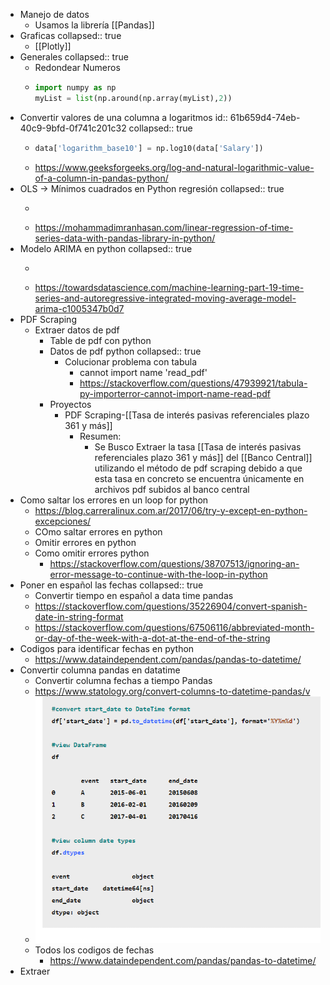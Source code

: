 - Manejo de datos
	- Usamos la librería [[Pandas]]
- Graficas
  collapsed:: true
	- [[Plotly]]
- Generales
  collapsed:: true
	- Redondear Numeros
	- ```python
	  import numpy as np
	  myList = list(np.around(np.array(myList),2))
	  ```
- Convertir valores de una columna a logaritmos
  id:: 61b659d4-74eb-40c9-9bfd-0f741c201c32
  collapsed:: true
	- ```python
	  data['logarithm_base10'] = np.log10(data['Salary'])
	  ```
	- https://www.geeksforgeeks.org/log-and-natural-logarithmic-value-of-a-column-in-pandas-python/
- OLS → Mínimos cuadrados en Python regresión 
  collapsed:: true
	- ```python
	  ```
	- https://mohammadimranhasan.com/linear-regression-of-time-series-data-with-pandas-library-in-python/
- Modelo ARIMA en python
  collapsed:: true
	- ```python
	  ```
	- https://towardsdatascience.com/machine-learning-part-19-time-series-and-autoregressive-integrated-moving-average-model-arima-c1005347b0d7
- PDF Scraping
	- Extraer datos de pdf
		- Table de pdf con python
		- Datos de pdf python
		  collapsed:: true
			- Colucionar problema con tabula
				- cannot import name 'read_pdf'
				- https://stackoverflow.com/questions/47939921/tabula-py-importerror-cannot-import-name-read-pdf
		- Proyectos
			- PDF Scraping-[[Tasa de interés pasivas referenciales plazo 361 y más]]
				- Resumen:
					- Se Busco Extraer la tasa [[Tasa de interés pasivas referenciales plazo 361 y más]] del [[Banco Central]] utilizando el método de  pdf scraping debido a que esta tasa en concreto se encuentra únicamente en archivos pdf subidos al banco central
- Como saltar los errores en un loop for python
	- https://blog.carreralinux.com.ar/2017/06/try-y-except-en-python-excepciones/
	- COmo saltar errores en python
	- Omitir errores en python
	- Como omitir errores python
		- https://stackoverflow.com/questions/38707513/ignoring-an-error-message-to-continue-with-the-loop-in-python
- Poner en español las fechas
  collapsed:: true
	- Convertir tiempo en español a data time pandas
	- https://stackoverflow.com/questions/35226904/convert-spanish-date-in-string-format
	- https://stackoverflow.com/questions/67506116/abbreviated-month-or-day-of-the-week-with-a-dot-at-the-end-of-the-string
- Codigos para identificar fechas en python
	- https://www.dataindependent.com/pandas/pandas-to-datetime/
- Convertir columna pandas en datatime
	- Convertir columna fechas a tiempo Pandas
	- https://www.statology.org/convert-columns-to-datetime-pandas/v
	- ![image.png](../assets/image_1642027499431_0.png)
	- Todos los codigos de fechas
		- https://www.dataindependent.com/pandas/pandas-to-datetime/
- Extraer